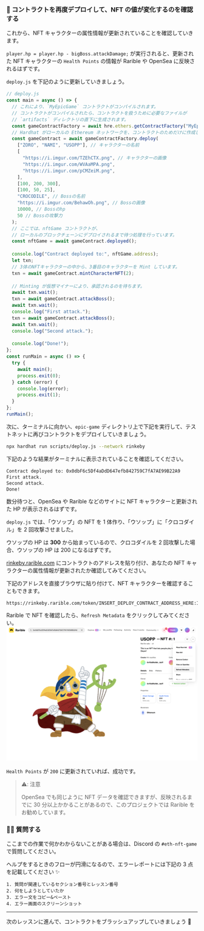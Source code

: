 ### 👻 コントラクトを再度デプロイして、NFT の値が変化するのを確認する

これから、NFT キャラクターの属性情報が更新されていることを確認していきます。

`player.hp = player.hp - bigBoss.attackDamage;` が実行されると、更新された NFT キャラクターの `Health Points` の情報が Rarible や OpenSea に反映されるはずです。

`deploy.js` を下記のように更新していきましょう。

```javascript
// deploy.js
const main = async () => {
  // これにより、`MyEpicGame` コントラクトがコンパイルされます。
  // コントラクトがコンパイルされたら、コントラクトを扱うために必要なファイルが
  // `artifacts` ディレクトリの直下に生成されます。
  const gameContractFactory = await hre.ethers.getContractFactory("MyEpicGame");
  // Hardhat がローカルの Ethereum ネットワークを、コントラクトのためだけに作成します。
  const gameContract = await gameContractFactory.deploy(
    ["ZORO", "NAMI", "USOPP"], // キャラクターの名前
    [
      "https://i.imgur.com/TZEhCTX.png", // キャラクターの画像
      "https://i.imgur.com/WVAaMPA.png",
      "https://i.imgur.com/pCMZeiM.png",
    ],
    [100, 200, 300],
    [100, 50, 25],
    "CROCODILE", // Bossの名前
    "https://i.imgur.com/BehawOh.png", // Bossの画像
    10000, // Bossのhp
    50 // Bossの攻撃力
  );
  // ここでは、nftGame コントラクトが、
  // ローカルのブロックチェーンにデプロイされるまで待つ処理を行っています。
  const nftGame = await gameContract.deployed();

  console.log("Contract deployed to:", nftGame.address);
  let txn;
  // 3体のNFTキャラクターの中から、3番目のキャラクターを Mint しています。
  txn = await gameContract.mintCharacterNFT(2);

  // Minting が仮想マイナーにより、承認されるのを待ちます。
  await txn.wait();
  txn = await gameContract.attackBoss();
  await txn.wait();
  console.log("First attack.");
  txn = await gameContract.attackBoss();
  await txn.wait();
  console.log("Second attack.");

  console.log("Done!");
};
const runMain = async () => {
  try {
    await main();
    process.exit(0);
  } catch (error) {
    console.log(error);
    process.exit(1);
  }
};
runMain();
```

次に、ターミナルに向かい、`epic-game` ディレクトリ上で下記を実行して、テストネットに再びコントラクトをデプロイしていきましょう。

```bash
npx hardhat run scripts/deploy.js --network rinkeby
```

下記のような結果がターミナルに表示されていることを確認してください。

```plaintext
Contract deployed to: 0x0dbF6c5Df4aDdD647efb842759C7fA7AE99B22A9
First attack.
Second attack.
Done!
```

数分待つと、OpenSea や Rarible などのサイトに NFT キャラクターと更新された HP が表示されるはずです。

`deploy.js` では、「ウソップ」の NFT を 1 体作り、「ウソップ」に「クロコダイル」を 2 回攻撃させました。

ウソップの HP は **300** から始まっているので、クロコダイルを 2 回攻撃した場合、ウソップの HP は 200 になるはずです。

[rinkeby.rarible.com](https://rinkeby.rarible.com/) にコントラクトのアドレスを貼り付け、あなたの NFT キャラクターの属性情報が更新されたか確認してみてください。

下記のアドレスを直接ブラウザに貼り付けて、NFT キャラクターを確認することもできます。

```
https://rinkeby.rarible.com/token/INSERT_DEPLOY_CONTRACT_ADDRESS_HERE:INSERT_TOKEN_ID_HERE
```

Rarible で NFT を確認したら、`Refresh Metadata` をクリックしてみてください。
![](/public/images/ETH-NFT-Game/section-2/2_2_1.png)

`Health Points` が `200` に更新されていれば、成功です。

> ⚠️: 注意
>
> OpenSea でも同じように NFT データを確認できますが、反映されるまでに 30 分以上かかることがあるので、このプロジェクトでは Rarible をお勧めしています。

### 🙋‍♂️ 質問する

ここまでの作業で何かわからないことがある場合は、Discord の `#eth-nft-game` で質問してください。

ヘルプをするときのフローが円滑になるので、エラーレポートには下記の 3 点を記載してください ✨

```
1. 質問が関連しているセクション番号とレッスン番号
2. 何をしようとしていたか
3. エラー文をコピー&ペースト
4. エラー画面のスクリーンショット
```

---

次のレッスンに進んで、コントラクトをブラッシュアップしていきましょう 🎉
